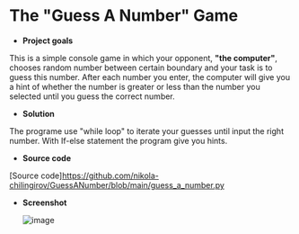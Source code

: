 # The "Guess A Number" Game
- **Project goals**
  
This is a simple console game in which your opponent, **"the computer"**, chooses random number between certain boundary and your task is to guess this number. After each number you enter, the computer will give you a hint of whether the number is greater or less than the number you selected until you guess the correct number.
- **Solution**

The programe use "while loop" to iterate your guesses until input the right number. With If-else statement the program give you hints.
- **Source code**
  
[Source code]https://github.com/nikola-chilingirov/GuessANumber/blob/main/guess_a_number.py

- **Screenshot**

  ![image](https://github.com/user-attachments/assets/c1a56a3d-0ad5-45ff-bde3-950cc1f02a76)

